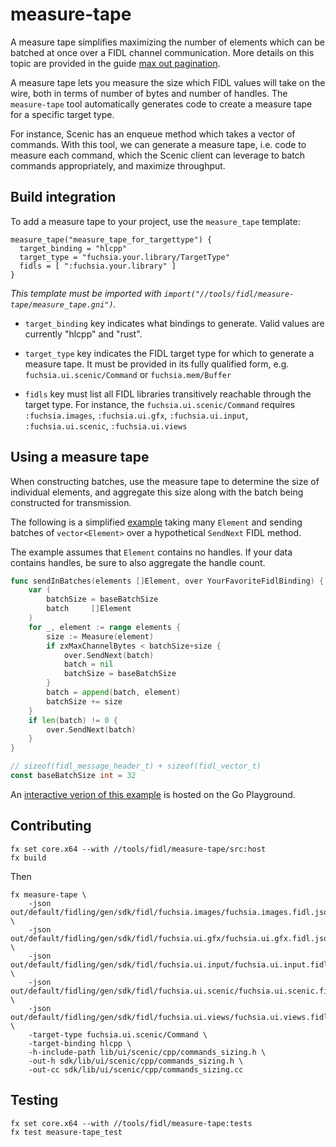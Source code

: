 # measure-tape

A measure tape simplifies maximizing the number of elements which can be batched
at once over a FIDL channel communication. More details on this topic are
provided in the guide [max out pagination].

A measure tape lets you measure the size which FIDL values will take on the
wire, both in terms of number of bytes and number of handles. The
`measure-tape` tool automatically generates code to create a measure tape for a
specific target type.

For instance, Scenic has an enqueue method which takes a vector of commands.
With this tool, we can generate a measure tape, i.e. code to measure each
command, which the Scenic client can leverage to batch commands appropriately,
and maximize throughput.

## Build integration

To add a measure tape to your project, use the `measure_tape` template:

```gn
measure_tape("measure_tape_for_targettype") {
  target_binding = "hlcpp"
  target_type = "fuchsia.your.library/TargetType"
  fidls = [ ":fuchsia.your.library" ]
}
```

_This template must be imported with
`import("//tools/fidl/measure-tape/measure_tape.gni")`._

 * `target_binding` key indicates what bindings to generate.
   Valid values are currently "hlcpp" and "rust".

 * `target_type` key indicates the FIDL target type for which to generate a
   measure tape. It must be provided in its fully qualified form, e.g.
   `fuchsia.ui.scenic/Command` or `fuchsia.mem/Buffer`

 * `fidls` key must list all FIDL libraries transitively reachable through the
   target type. For instance, the `fuchsia.ui.scenic/Command` requires
   `:fuchsia.images`, `:fuchsia.ui.gfx`, `:fuchsia.ui.input`,
   `:fuchsia.ui.scenic`, `:fuchsia.ui.views`

## Using a measure tape

When constructing batches, use the measure tape to determine the size of
individual elements, and aggregate this size along with the batch being
constructed for transmission.

The following is a simplified [example][go-example] taking many `Element` and
sending batches of `vector<Element>` over a hypothetical `SendNext` FIDL method.

The example assumes that `Element` contains no handles. If your data contains
handles, be sure to also aggregate the handle count.

```go
func sendInBatches(elements []Element, over YourFavoriteFidlBinding) {
	var (
		batchSize = baseBatchSize
		batch     []Element
	)
	for _, element := range elements {
		size := Measure(element)
		if zxMaxChannelBytes < batchSize+size {
			over.SendNext(batch)
			batch = nil
			batchSize = baseBatchSize
		}
		batch = append(batch, element)
		batchSize += size
	}
	if len(batch) != 0 {
		over.SendNext(batch)
	}
}

// sizeof(fidl_message_header_t) + sizeof(fidl_vector_t)
const baseBatchSize int = 32
```

An [interactive verion of this example][go-example] is hosted on the Go
Playground.

## Contributing

```
fx set core.x64 --with //tools/fidl/measure-tape/src:host
fx build
```

Then

```
fx measure-tape \
    -json out/default/fidling/gen/sdk/fidl/fuchsia.images/fuchsia.images.fidl.json \
    -json out/default/fidling/gen/sdk/fidl/fuchsia.ui.gfx/fuchsia.ui.gfx.fidl.json \
    -json out/default/fidling/gen/sdk/fidl/fuchsia.ui.input/fuchsia.ui.input.fidl.json \
    -json out/default/fidling/gen/sdk/fidl/fuchsia.ui.scenic/fuchsia.ui.scenic.fidl.json \
    -json out/default/fidling/gen/sdk/fidl/fuchsia.ui.views/fuchsia.ui.views.fidl.json \
    -target-type fuchsia.ui.scenic/Command \
    -target-binding hlcpp \
    -h-include-path lib/ui/scenic/cpp/commands_sizing.h \
    -out-h sdk/lib/ui/scenic/cpp/commands_sizing.h \
    -out-cc sdk/lib/ui/scenic/cpp/commands_sizing.cc
```

## Testing

```
fx set core.x64 --with //tools/fidl/measure-tape:tests
fx test measure-tape_test
```

<!-- xrefs -->
[max out pagination]: /docs/development/languages/fidl/guides/max-out-pagination.md
[go-example]: https://play.golang.org/p/KODYMAEg88L
